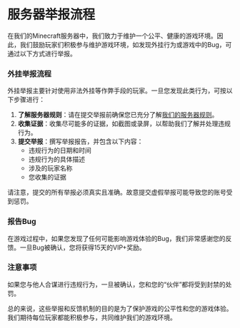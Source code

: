 # 服务器举报流程

在我们的Minecraft服务器中，我们致力于维护一个公平、健康的游戏环境。因此，我们鼓励玩家们积极参与维护游戏环境，如发现外挂行为或游戏中的Bug，可通过以下方式进行举报。

### 外挂举报流程

外挂举报主要针对使用非法外挂等作弊手段的玩家。一旦您发现此类行为，可按以下步骤进行：

1. **了解服务器规则**：请在提交举报前确保您已充分了解[我们的服务器规则](fu-wu-qi-gui-ze.md)。
2. **收集证据**：收集尽可能多的证据，如截图或录屏，以帮助我们了解并处理违规行为。
3. **提交举报**：撰写举报报告，并包含以下内容：
   * 违规行为的日期和时间
   * 违规行为的具体描述
   * 涉及的玩家名称
   * 您收集的证据

请注意，提交的所有举报必须真实且准确。故意提交虚假举报可能导致您的账号受到惩罚。

### 报告Bug

在游戏过程中，如果您发现了任何可能影响游戏体验的Bug，我们非常感谢您的反馈。一旦Bug被确认，您将获得15天的VIP+奖励。

### 注意事项

如果您与他人合谋进行违规行为，一旦被确认，您和您的“伙伴”都将受到封禁的处罚。

总的来说，这些举报和反馈机制的目的是为了保护游戏的公平性和您的游戏体验。我们期待每位玩家都能积极参与，共同维护我们的游戏环境。
